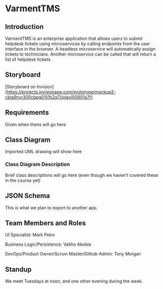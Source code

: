 # VarmentTMS

## Introduction

VarmentTMS is an enterprise application that allows users to submit helpdesk tickets using microservices by calling endpoints from the user interface in the browser. 
A headless microservice will automatically assign tickets to technicians. Another microservice can be called that will return a list of helpdesk tickets.

## Storyboard

[Storyboard on Invision] {https://projects.invisionapp.com/prototype/mockup2-ckta9nyr300cbpg01li1h2q7j/play/00801a7f}

## Requirements

Given when thens will go here

## Class Diagram

Imported UML drawing will show here

### Class Diagram Description

Brief class descriptions will go here (even though we haven't covered these in the course yet)

## JSON Schema

This is what we plan to export to another app.

## Team Members and Roles

UI Specialist: Mark Petro

Business Logic/Persistence: Vakho Akobia

DevOps/Product Owner/Scrum Master/Github Admin: Tony Morgan

## Standup 

We meet Tuesdays at noon, and one other evening during the week.
